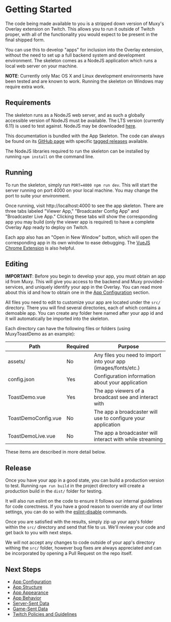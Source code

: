 # Getting Started
The code being made available to you is a stripped down version of Muxy's Overlay extension on
Twitch. This allows you to run it outside of Twitch proper, with all of the functionality you would
expect to be present in the final shipped form.

You can use this to develop "apps" for inclusion into the Overlay extension, without the need to
set up a full backend system and development environment. The skeleton comes as a NodeJS application
which runs a local web server on your machine.

**NOTE**: Currently only Mac OS X and Linux development environments have been tested and are known
to work. Running the skeleton on Windows may require extra work.

## Requirements
The skeleton runs as a NodeJS web server, and as such a globally accessible version of NodeJS must
be available. The LTS version (currently 6.11) is used to test against. NodeJS may be downloaded
[here](https://nodejs.org).

This documentation is bundled with the App Skeleton. The code can always be found on its
[GitHub page](https://github.com/muxy/overlay-app-skeleton) with specific
[tagged releases](https://github.com/muxy/overlay-app-skeleton/releases) available.

The NodeJS libraries required to run the skeleton can be installed by running `npm install` on the
command line.

## Running
To run the skeleton, simply run `PORT=4000 npm run dev`. This will start the server running on port
4000 on your local machine. You may change the port to suite your environment.

Once running, visit http://localhost:4000 to see the app skeleton. There are three tabs labeled
"Viewer App," "Broadcaster Config App" and "Broadcaster Live App." Clicking these tabs will show
the corresponding app you may build (only the viewer app is required) to have a complete Overlay
App ready to deploy on Twitch.

Each app also has an "Open in New Window" button, which will open the corresponding app in its own
window to ease debugging. The [VueJS Chrome Extension](https://github.com/vuejs/vue-devtools) is
also helpful.

## Editing
**IMPORTANT**: Before you begin to develop your app, you must obtain an app id from Muxy. This will
give you access to the backend and Muxy provided-services, and uniquely identify your app in the
Overlay. You can read more about this id and how to obtain one in the
[App Configuration](AppConfiguration.md) section.

All files you need to edit to customize your app are located under the `src/` directory. There you
will find several directories, each of which contains a demoable app. You can create any folder
here named after your app id and it will automatically be imported into the skeleton.

Each directory can have the following files or folders (using MuxyToastDemo as an example):

| Path                | Required | Purpose                                                        |
|---------------------|----------|----------------------------------------------------------------|
| assets/             | No       | Any files you need to import into your app (images/fonts/etc.) |
| config.json         | Yes      | Configuration information about your application               |
| ToastDemo.vue       | Yes      | The app viewers of a broadcast see and interact with           |
| ToastDemoConfig.vue | No       | The app a broadcaster will use to configure your application   |
| ToastDemoLive.vue   | No       | The app a broadcaster will interact with while streaming       |

These items are described in more detail below.

## Release
Once you have your app in a good state, you can build a production version to test. Running
`npm run build` in the project directory will create a production build in the `dist/`
folder for testing.

It will also run eslint on the code to ensure it follows our internal guidelines
for code corectness. If you have a good reason to override any of our linter settings, you can do so
with the
[eslint-disable](http://eslint.org/docs/user-guide/configuring#disabling-rules-with-inline-comments)
commands.

Once you are satisfied with the results, simply zip up your app's folder within the `src/`
directory and send that file to us. We'll review your code and get back to you with next steps.

We will not accept any changes to code outside of your app's directory withing the `src/` folder,
however bug fixes are always appreciated and can be incorporated by opening a Pull Request on the
repo itself.

## Next Steps
 - [App Configuration](AppConfiguration.md)
 - [App Structure](AppStructure.md)
 - [App Appearance](AppAppearance.md)
 - [App Behavior](AppBehavior.md)
 - [Server-Sent Data](ServerSentData.md)
 - [Game-Sent Data](GameSentData.md)
 - [Twitch Policies and Guidelines](TwitchPolicies.md)
